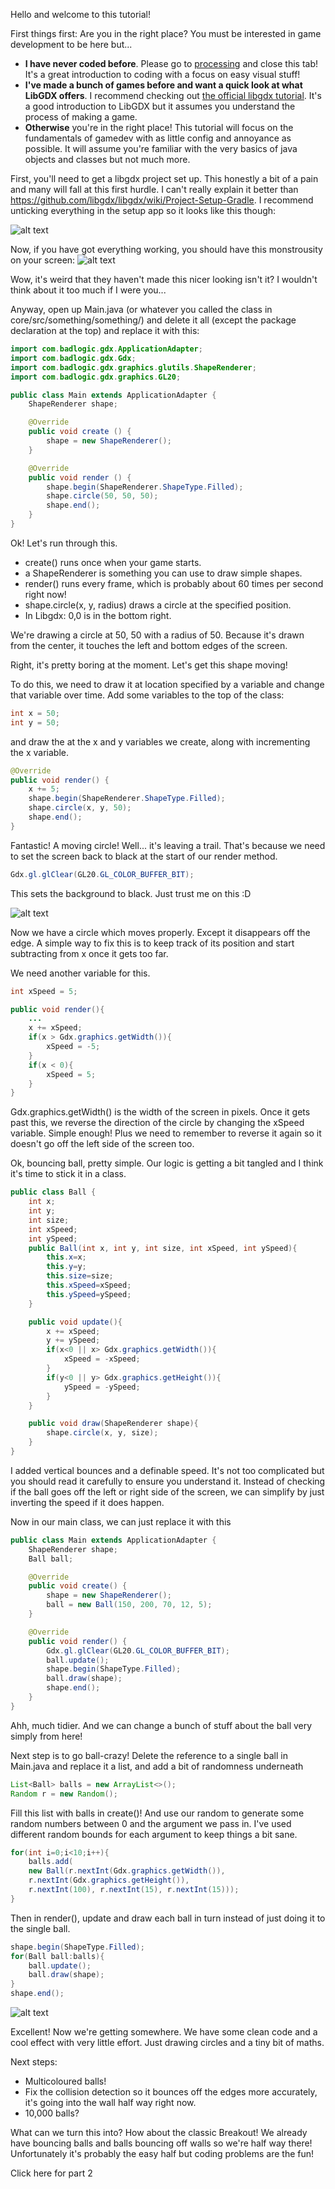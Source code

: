Hello and welcome to this tutorial! 

First things first: Are you in the right place? You must be interested in game development to be here but...

- **I have never coded before**. Please go to [processing](http://hello.processing.org/) and close this tab! It's a great introduction to coding with a focus on easy visual stuff!
- **I've made a bunch of games before and want a quick look at what LibGDX offers**. I recommend checking out [the official libgdx tutorial](https://github.com/libgdx/libgdx/wiki/A-simple-game). It's a good introduction to LibGDX but it assumes you understand the process of making a game. 
- **Otherwise** you're in the right place! This tutorial will focus on the fundamentals of gamedev with as little config and annoyance as possible. It will assume you're familiar with the very basics of java objects and classes but not much more.

First, you'll need to get a libgdx project set up. This honestly a bit of a pain and many will fall at this first hurdle. I can't really explain it better than https://github.com/libgdx/libgdx/wiki/Project-Setup-Gradle. I recommend unticking everything in the setup app so it looks like this though:

![alt text](http://tann.space/HelloLibgdx/setup.png "Logo Title Text 1")

Now, if you have got everything working, you should have this monstrousity on your screen:
![alt text](http://tann.space/HelloLibgdx/awful.png "Logo Title Text 1")

Wow, it's weird that they haven't made this nicer looking isn't it? I wouldn't think about it too much if I were you...


Anyway, open up Main.java (or whatever you called the class in core/src/something/something/) and delete it all (except the package declaration at the top) and replace it with this:

```Java
import com.badlogic.gdx.ApplicationAdapter;
import com.badlogic.gdx.Gdx;
import com.badlogic.gdx.graphics.glutils.ShapeRenderer;
import com.badlogic.gdx.graphics.GL20;

public class Main extends ApplicationAdapter {
	ShapeRenderer shape;

	@Override
	public void create () {
		shape = new ShapeRenderer();
	}

	@Override
	public void render () {
	    shape.begin(ShapeRenderer.ShapeType.Filled);
		shape.circle(50, 50, 50);
		shape.end();
	}
}
```

Ok! Let's run through this.
- create() runs once when your game starts.
- a ShapeRenderer is something you can use to draw simple shapes.
- render() runs every frame, which is probably about 60 times per second right now!
- shape.circle(x, y, radius) draws a circle at the specified position.
- In Libgdx: 0,0 is in the bottom right. 

We're drawing a circle at 50, 50 with a radius of 50. Because it's drawn from the center, it touches the left and bottom edges of the screen.

Right, it's pretty boring at the moment. Let's get this shape moving!

To do this, we need to draw it at location specified by a variable and change that variable over time.
Add some variables to the top of the class:
```Java
int x = 50;
int y = 50;
```
and draw the at the x and y variables we create, along with incrementing the x variable.
```Java
@Override
public void render() {
    x += 5;
	shape.begin(ShapeRenderer.ShapeType.Filled);
	shape.circle(x, y, 50);
	shape.end();
}
```


Fantastic! A moving circle! Well... it's leaving a trail. That's because we need to set the screen back to black at the start of our render method.
```Java
Gdx.gl.glClear(GL20.GL_COLOR_BUFFER_BIT); 
```

This sets the background to black. Just trust me on this :D

![alt text](http://tann.space/HelloLibgdx/moving.gif "Logo Title Text 1")

Now we have a circle which moves properly. Except it disappears off the edge. A simple way to fix this is to keep track of its position and start subtracting from x once it gets too far.

We need another variable for this.
```Java
int xSpeed = 5;

public void render(){
	...
	x += xSpeed;
	if(x > Gdx.graphics.getWidth()){
	    xSpeed = -5;
	}
	if(x < 0){
    	xSpeed = 5;
	}
}
```

Gdx.graphics.getWidth() is the width of the screen in pixels. Once it gets past this, we reverse the direction of the circle by changing the xSpeed variable. Simple enough! Plus we need to remember to reverse it again so it doesn't go off the left side of the screen too.

Ok, bouncing ball, pretty simple. Our logic is getting a bit tangled and I think it's time to stick it in a class.
```Java
public class Ball {
    int x;
    int y;
    int size;
    int xSpeed;
    int ySpeed;
    public Ball(int x, int y, int size, int xSpeed, int ySpeed){
        this.x=x;
        this.y=y;
        this.size=size;
        this.xSpeed=xSpeed;
        this.ySpeed=ySpeed;
    }

    public void update(){
        x += xSpeed;
        y += ySpeed;
        if(x<0 || x> Gdx.graphics.getWidth()){
            xSpeed = -xSpeed;
        }
        if(y<0 || y> Gdx.graphics.getHeight()){
            ySpeed = -ySpeed;
        }
    }

    public void draw(ShapeRenderer shape){
        shape.circle(x, y, size);
    }
}
```
I added vertical bounces and a definable speed. It's not too complicated but you should read it carefully to ensure you understand it. Instead of checking if the ball goes off the left or right side of the screen, we can simplify by just inverting the speed if it does happen.

Now in our main class, we can just replace it with this

```Java
public class Main extends ApplicationAdapter {
	ShapeRenderer shape;
    Ball ball;

	@Override
	public void create() {
		shape = new ShapeRenderer();
		ball = new Ball(150, 200, 70, 12, 5);
	}

	@Override
	public void render() {
        Gdx.gl.glClear(GL20.GL_COLOR_BUFFER_BIT);
        ball.update();
        shape.begin(ShapeType.Filled);
        ball.draw(shape);
        shape.end();
	}
}
```

Ahh, much tidier. And we can change a bunch of stuff about the ball very simply from here!

Next step is to go ball-crazy!
Delete the reference to a single ball in Main.java and replace it a list, and add a bit of randomness underneath
```Java
List<Ball> balls = new ArrayList<>();
Random r = new Random();
```

Fill this list with balls in create()! And use our random to generate some random numbers between 0 and the argument we pass in. I've used different random bounds for each argument to keep things a bit sane.
```Java
for(int i=0;i<10;i++){
    balls.add(
    new Ball(r.nextInt(Gdx.graphics.getWidth()),
    r.nextInt(Gdx.graphics.getHeight()), 
    r.nextInt(100), r.nextInt(15), r.nextInt(15)));
}
```

Then in render(), update and draw each ball in turn instead of just doing it to the single ball.
```Java
shape.begin(ShapeType.Filled);
for(Ball ball:balls){
    ball.update();
    ball.draw(shape);
}
shape.end();
```

![alt text](http://tann.space/HelloLibgdx/bouncing.gif "Logo Title Text 1")

Excellent! Now we're getting somewhere. We have some clean code and a cool effect with very little effort. Just drawing circles and a tiny bit of maths. 

Next steps: 
- Multicoloured balls! 
- Fix the collision detection so it bounces off the edges more accurately, it's going into the wall half way right now.
- 10,000 balls?

What can we turn this into? How about the classic Breakout! We already have bouncing balls and balls bouncing off walls so we're half way there! Unfortunately it's probably the easy half but coding problems are the fun!

Click here for part 2

